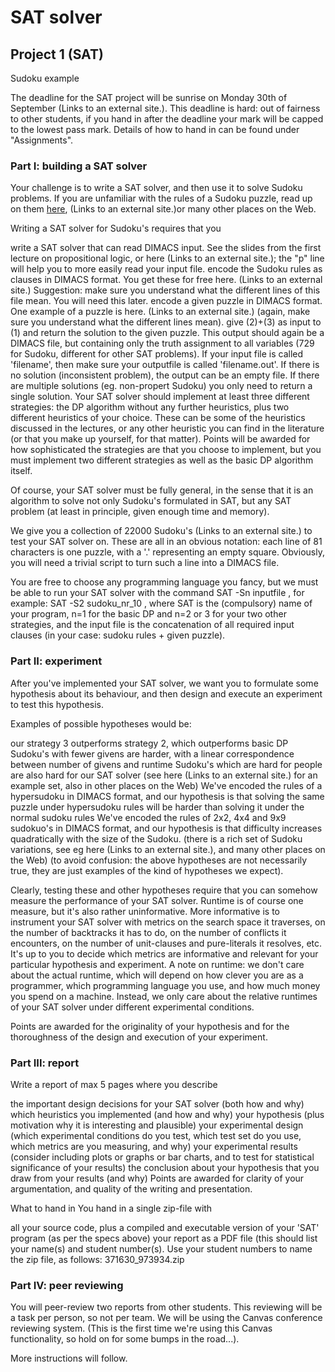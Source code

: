 # SAT solver

## Project 1 (SAT)
Sudoku example

The deadline for the SAT project will be sunrise on Monday 30th of September (Links to an external site.). This deadline is hard: out of fairness to other students, if you hand in after the deadline your mark will be capped to the lowest pass mark. Details of how to hand in can be found under "Assignments".

### Part I: building a SAT solver
Your challenge is to write a SAT solver, and then use it to solve Sudoku problems. If you are unfamiliar with the rules of a Sudoku puzzle, read up on them [here](https://logic.pdmi.ras.ru/~basolver/dimacs.html),  (Links to an external site.)or many other places on the Web.

Writing a SAT solver for Sudoku's requires that you

write a SAT solver that can read DIMACS input. See the slides from the first lecture on propositional logic, or here (Links to an external site.); the "p" line will help you to more easily read your input file. 
encode the Sudoku rules as clauses in DIMACS format. You get these for free here. (Links to an external site.)
Suggestion: make sure you understand what the different lines of this file mean. You will need this later. 
encode a given puzzle in DIMACS format. One example of a puzzle is here.  (Links to an external site.)
(again, make sure you understand what the different lines mean).
give (2)+(3) as input to (1) and return the solution to the given puzzle. 
This output should again be a DIMACS file, but containing only the truth assignment to all variables (729 for Sudoku, different for other SAT problems). If your input file is called 'filename', then make sure your outputfile is called 'filename.out'. If there is no solution (inconsistent problem), the output can be an empty file. If there are multiple solutions (eg. non-propert Sudoku) you only need to return a single solution.
Your SAT solver should implement at least three different strategies: the DP algorithm without any further heuristics, plus two different heuristics of your choice. These can be some of the heuristics discussed in the lectures, or any other heuristic you can find in the literature (or that you make up yourself, for that matter). Points will be awarded for how sophisticated the strategies are that you choose to implement, but you must implement two different strategies as well as the basic DP algorithm itself.

Of course, your SAT solver must be fully general, in the sense that it is an algorithm to solve not only Sudoku's formulated in SAT, but any SAT problem (at least in principle, given enough time and memory).

We give you a collection of 22000 Sudoku's (Links to an external site.) to test your SAT solver on. These are all in an obvious notation: each line of 81 characters is one puzzle, with a '.' representing an empty square. Obviously, you will need a trivial script to turn such a line into a DIMACS file. 

You are free to choose any programming language you fancy, but we must be able to run your SAT solver with the command SAT -Sn inputfile , for example: SAT -S2 sudoku_nr_10 , where SAT is the (compulsory) name of your program, n=1 for the basic DP and n=2 or 3 for your two other strategies, and the input file is the concatenation of all required input clauses (in your case: sudoku rules + given puzzle). 

### Part II: experiment
After you've implemented your SAT solver, we want you to formulate some hypothesis about its behaviour, and then design and execute an experiment to test this hypothesis. 

Examples of possible hypotheses would be:

our strategy 3 outperforms strategy 2, which outperforms basic DP
Sudoku's with fewer givens are harder, with a linear correspondence between number of givens and runtime
Sudoku's which are hard for people are also hard for our SAT solver
(see here (Links to an external site.) for an example set, also in other places on the Web)
We've encoded the rules of a hypersudoku in DIMACS format, and our hypothesis is that solving the same puzzle under hypersudoku rules will be harder than solving it under the normal sudoku rules
We've encoded the rules of 2x2, 4x4 and 9x9 sudokuo's in DIMACS format, and our hypothesis is that difficulty increases quadratically with the size of the Sudoku. 
(there is a rich set of Sudoku variations, see eg here (Links to an external site.), and many other places on the Web)
(to avoid confusion: the above hypotheses are not necessarily true, they are just examples of the kind of hypotheses we expect).

Clearly, testing these and other hypotheses require that you can somehow measure the performance of your SAT solver. Runtime is of course one measure, but it's also rather uninformative. More informative is to instrument your SAT solver with metrics on the search space it traverses, on the number of backtracks it has to do, on the number of conflicts it encounters, on the number of unit-clauses and pure-literals it resolves, etc. It's up to you to decide which metrics are informative and relevant for your particular hypothesis and experiment. 
A note on runtime: we don't care about the actual runtime, which will depend on how clever you are as a programmer, which programming language you use, and how much money you spend on a machine. Instead, we only care about the relative runtimes of your SAT solver under different experimental conditions. 

Points are awarded for the originality of your hypothesis and for the thoroughness of the design and execution of your experiment. 

### Part III: report
Write a report of max 5 pages where you describe

the important design decisions for your SAT solver (both how and why)
which heuristics you implemented (and how and why)
your hypothesis (plus motivation why it is interesting and plausible)
your experimental design (which experimental conditions do you test, which test set do you use, which metrics are you measuring, and why)
your experimental results (consider including plots or graphs or bar charts, and to test for statistical significance of your results)
the conclusion about your hypothesis that you draw from your results (and why) 
Points are awarded for clarity of your argumentation, and quality of the writing and presentation. 

What to hand in
You hand in a single zip-file with 

all your source code, plus a compiled and executable version of your 'SAT' program (as per the specs above)
your report as a PDF file (this should list your name(s) and student number(s).
Use your student numbers to name the zip file, as follows: 371630_973934.zip

### Part IV: peer reviewing
You will peer-review two reports from other students. This reviewing will be a task per person, so not per team. We will be using the Canvas conference reviewing system. (This is the first time we're using this Canvas functionality, so hold on for some bumps in the road...).

More instructions will follow.
